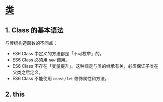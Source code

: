 # [类](https://developer.mozilla.org/zh-CN/docs/Web/JavaScript/Reference/Classes)

## 1. Class 的基本语法

与传统构造函数的不同点：

- ES6 Class 中定义的方法都是「不可枚举」的。
- ES6 Class 必须用 `new` 调用。
- ES6 Class 不存在「变量提升」。这种规定与类的继承有关，必须保证子类在父类之后定义。
- ES6 Class 不能使用 `const/let` 修饰属性和方法。

## 2. this


